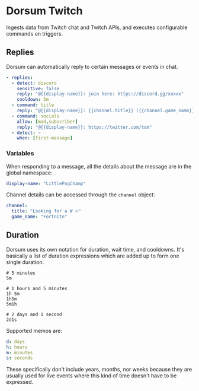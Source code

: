 # Dorsum Twitch

Ingests data from Twitch chat and Twitch APIs, and executes configurable commands on triggers.

## Replies

Dorsum can automatically reply to certain messages or events in chat.

```yaml
- replies:
  - detect: discord
    sensitive: false
    reply: "@{{display-name}}: join here: https://discord.gg/xxxxx"
    cooldown: 5m
  - command: title
    reply: "@{{display-name}}: {{channel.title}} ({{channel.game_name}})"
  - command: socials
    allow: [mod,subscriber]
    reply: "@{{display-name}}: https://twitter.com/tom"
  - detect: ~
    when: [first-message]
```

### Variables

When responding to a message, all the details about the message are in the global namespace:

```yaml
display-name: "LittlePogChamp"
```

Channel details can be accessed through the `channel` object:

```yaml
channel:
  title: "Looking for a W 🔥"
  game_name: "Fortnite"
```

## Duration

Dorsum uses its own notation for duration, wait time, and cooldowns. It's basically a list of duration expressions which are added up to form one single duration.

```
# 5 minutes
5m

# 1 hours and 5 minutes
1h 5m
1h5m
5m1h

# 2 days and 1 second
2d1s
```

Supported memos are:

```yaml
d: days
h: hours
m: minutes
s: seconds
```

These specifically don't include years, months, nor weeks because they are usually used for live events where this kind of time doesn't have to be expressed.